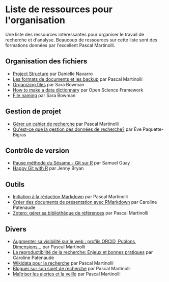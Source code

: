 # Liste de ressources pour l'organisation
Une liste des ressources intéressantes pour organiser le travail de recherche et d'analyse.
Beaucoup de ressources sur cette liste sont des formations données par l'excellent Pascal Martinolli.

## Organisation des fichiers
- [Project Structure](https://slides.djnavarro.net/project-structure/) par Danielle Navarro
- [Les formats de documents et les backup](https://youtu.be/_IqJ52Hn_yk) par Pascal Martinolli
- [Organizing files](https://help.osf.io/hc/en-us/articles/360019738994-Organizing-files) par Sara Bowman
- [How to make a data dictionnary](https://help.osf.io/hc/en-us/articles/360019739054-How-to-Make-a-Data-Dictionary) par Open Science Framework
- [File naming](https://help.osf.io/hc/en-us/articles/360019931113-File-naming) par Sara Bowman

## Gestion de projet
- [Gérer un cahier de recherche](https://youtu.be/lv_Fs4JszEs) par Pascal Martinolli
- [Qu'est-ce que la gestion des données de recherche?](https://youtu.be/WKBqSnFoD2k) par Ève Paquette-Bigras

## Contrôle de version
- [Pause méthode du Sésame - Git sur R](https://docs.osumontreal.ca/fr/sesame/) par Samuel Guay
- [Happy Git with R](https://happygitwithr.com/) par Jenny Bryan

## Outils
- [Initiation à la rédaction Markdown](https://youtu.be/W69xAcItxkE) par Pascal Martinolli
- [Créer des documents de présentation avec RMarkdown](https://youtu.be/TdmOqMyPhgw) par Caroline Patenaude
- [Zotero: gérer sa bibliothèque de références](https://youtu.be/lI9OyvOEv4g) par Pascal Martinolli

## Divers
- [Augmenter sa visibilité sur le web : profils ORCID, Publons, Dimensions…](https://youtu.be/1LFzAlaAaj4) par Pascal Martinolli
- [La reproductibilité de la recherche: Enjeux et bonnes pratiques](https://youtu.be/WVG0GsxY0X8) par Caroline Patenaude
- [Wikidata pour la recherche](https://youtu.be/BKmuCR8UJSo) par Pascal Martinolli
- [Bloguer sur son sujet de recherche](https://youtu.be/m2E9kpLCPXY) par Pascal Martinolli
- [Maîtriser les alertes et la veille](https://youtu.be/8PSkFkXXFrI) par Pascal Martinolli